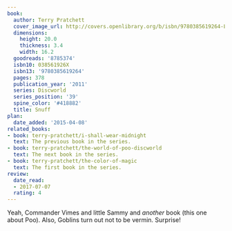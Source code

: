 ```yaml
---
book:
  author: Terry Pratchett
  cover_image_url: http://covers.openlibrary.org/b/isbn/9780385619264-L.jpg
  dimensions:
    height: 20.0
    thickness: 3.4
    width: 16.2
  goodreads: '8785374'
  isbn10: 038561926X
  isbn13: '9780385619264'
  pages: 378
  publication_year: '2011'
  series: Discworld
  series_position: '39'
  spine_color: '#418882'
  title: Snuff
plan:
  date_added: '2015-04-08'
related_books:
- book: terry-pratchett/i-shall-wear-midnight
  text: The previous book in the series.
- book: terry-pratchett/the-world-of-poo-discworld
  text: The next book in the series.
- book: terry-pratchett/the-color-of-magic
  text: The first book in the series.
review:
  date_read:
  - 2017-07-07
  rating: 4
---
```


Yeah, Commander Vimes and little Sammy and *another* book (this one about Poo). Also, Goblins turn out not to be vermin. Surprise!
